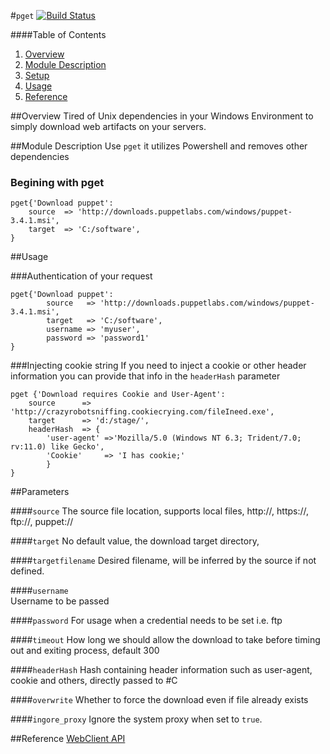 #`pget`
[![Build Status](https://travis-ci.org/cyberious/puppet-pget.png?branch=master)](https://travis-ci.org/cyberious/puppet-pget)

####Table of Contents
1. [Overview](#overview)
2. [Module Description](#module-description)
3. [Setup](#setup)
4. [Usage](#usage)
5. [Reference](#reference)

##Overview
Tired of Unix dependencies in your Windows Environment to simply download web artifacts on your servers. 

##Module Description
Use `pget` it utilizes Powershell and removes other dependencies

### Begining with pget

    pget{'Download puppet':
        source  => 'http://downloads.puppetlabs.com/windows/puppet-3.4.1.msi',
        target  => 'C:/software',
    }


##Usage

###Authentication of your request

    pget{'Download puppet':
            source   => 'http://downloads.puppetlabs.com/windows/puppet-3.4.1.msi',
            target   => 'C:/software',
            username => 'myuser',
            password => 'password1'
    }


###Injecting cookie string
If you need to inject a cookie or other header information you can provide that info in the `headerHash` parameter

    pget {'Download requires Cookie and User-Agent':
    	source	    => 'http://crazyrobotsniffing.cookiecrying.com/fileIneed.exe',
    	target	    => 'd:/stage/',
    	headerHash  => {
    		'user-agent' =>'Mozilla/5.0 (Windows NT 6.3; Trident/7.0; rv:11.0) like Gecko',
    		'Cookie'	 => 'I has cookie;'
    		}
    }

##Parameters

####`source`
The source file location, supports local files, http://, https://, ftp://, puppet://

####`target`
 No default value, the download target directory,

####`targetfilename` 
Desired filename, will be inferred by the source if not defined.

####`username`           
Username to be passed

####`password`
For usage when a credential needs to be set i.e. ftp

####`timeout`
How long we should allow the download to take before timing out and exiting process, default 300

####`headerHash` 
Hash containing header information such as user-agent, cookie and others, directly passed to #C
 
####`overwrite`
Whether to force the download even if file already exists

####`ingore_proxy`
Ignore the system proxy when set to `true`.

##Reference
[WebClient API](http://msdn.microsoft.com/en-us/library/system.net.webclient.headers(v=vs.110).aspx)
  
